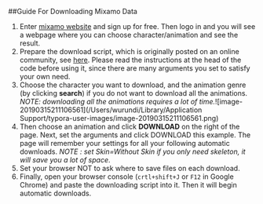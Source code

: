 ##Guide For Downloading Mixamo Data

1. Enter [mixamo website](https://www.mixamo.com/#/) and sign up for free. Then logo in and you will see a webpage where you can choose character/animation and see the result.
2. Prepare the download script, which is originally posted on an online community, see [here](https://forums.unrealengine.com/community/community-content-tools-and-tutorials/1376068-script-mixamo-download-script). Please read the instructions at the head of the code before using it, since there are many arguments you set to satisfy your own need.
3. Choose the character you want to download, and the animation genre (by clicking __search__) if you do not want to download all the animations.  _NOTE: downloading all the animations requires a lot of time._![image-20190315211106561](/Users/wurundi/Library/Application Support/typora-user-images/image-20190315211106561.png)
4. Then choose an animation and click __DOWNLOAD__ on the right of the page. Next, set the arguments and click DOWNLOAD this example. The page will remember your settings for  all your following automatic downloads. _NOTE : set Skin=Without Skin if you only need skeleton, it will save you a lot of space_.
5. Set your browser NOT to ask where to save files on each download.
6. Finally, open your browser console (``crtl+shift+J`` or ```F12``` in Google Chrome) and paste the downloading script into it. Then it will begin automatic downloads.